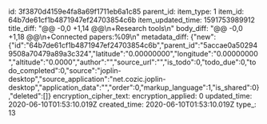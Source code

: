 id: 3f3870d4159e4fa8a69f1711eb6a1c85
parent_id: 
item_type: 1
item_id: 64b7de61cf1b4871947ef24703854c6b
item_updated_time: 1591753989912
title_diff: "@@ -0,0 +1,14 @@\n+Research tools\n"
body_diff: "@@ -0,0 +1,18 @@\n+Connected papers:%09\n"
metadata_diff: {"new":{"id":"64b7de61cf1b4871947ef24703854c6b","parent_id":"5accae0a502949508a70479a89a3c324","latitude":"0.00000000","longitude":"0.00000000","altitude":"0.0000","author":"","source_url":"","is_todo":0,"todo_due":0,"todo_completed":0,"source":"joplin-desktop","source_application":"net.cozic.joplin-desktop","application_data":"","order":0,"markup_language":1,"is_shared":0},"deleted":[]}
encryption_cipher_text: 
encryption_applied: 0
updated_time: 2020-06-10T01:53:10.019Z
created_time: 2020-06-10T01:53:10.019Z
type_: 13